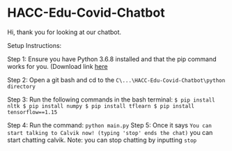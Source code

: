 # HACC-Edu-Covid-Chatbot
Hi, thank you for looking at our chatbot.

Setup Instructions:

Step 1: Ensure you have Python 3.6.8 installed and that the pip command works for you. (Download link [here](https://www.python.org/downloads/release/python-386/)

Step 2: Open a git bash and cd to the ```C\...\HACC-Edu-Covid-Chatbot\python directory```

Step 3: Run the following commands in the bash terminal:
     ```$ pip install nltk
        $ pip install numpy
        $ pip install tflearn
        $ pip install tensorflow==1.15```
        
Step 4: Run the command: ```python main.py```
Step 5: Once it says ```You can start talking to Calvik now! (typing 'stop' ends the chat)``` you can start chatting calvik.
Note: you can stop chatting by inputting ```stop```
